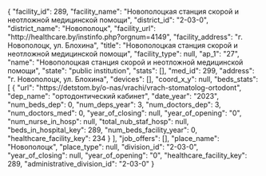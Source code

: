 {
    "facility_id": 289,
    "facility_name": "Новополоцкая станция скорой и неотложной медицинской помощи",
    "district_id": "2-03-0",
    "district_name": "Новополоцк",
    "facility_url": "http:\/\/healthcare.by\/instinfo.php?orgnum=4149",
    "facility_address": "г. Новополоцк, ул. Блохина",
    "title": "Новополоцкая станция скорой и неотложной медицинской помощи",
    "facility_type": null,
    "ap_1": "27",
    "name": "Новополоцкая станция скорой и неотложной медицинской помощи",
    "state": "public institution",
    "stats": [],
    "med_id": 299,
    "address": "г. Новополоцк, ул. Блохина",
    "devices": [],
    "coord_x_y": null,
    "beds_stats": [
        {
            "url": "https:\/\/detstom.by\/o-nas\/vrachi\/vrach-stomatolog-ortodont",
            "dep_name": "ортодонтический кабинет",
            "date_year": "2023",
            "num_beds_dep": 0,
            "num_deps_year": 3,
            "num_doctors_dep": 3,
            "num_doctors_med": 0,
            "year_of_closing": null,
            "year_of_opening": "0",
            "num_nurse_in_hosp": null,
            "total_nub_staf_hosp": null,
            "beds_in_hospital_key": 289,
            "num_beds_facility_year": 0,
            "healthcare_facility_key": 234
        }
    ],
    "job_offers": [],
    "place_name": "Новополоцк",
    "place_type": null,
    "division_id": "2-03-0",
    "year_of_closing": null,
    "year_of_opening": "0",
    "healthcare_facility_key": 289,
    "administrative_division_id": "2-03-0"
}